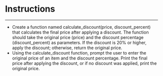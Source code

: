 # Instructions
--------------
* Create a function named calculate_discount(price, discount_percent) that calculates the final price after applying a discount. The function should take the original price (price) and the discount percentage (discount_percent) as parameters. If the discount is 20% or higher, apply the discount; otherwise, return the original price.
* Using the calculate_discount function, prompt the user to enter the original price of an item and the discount percentage. Print the final price after applying the discount, or if no discount was applied, print the original price.
